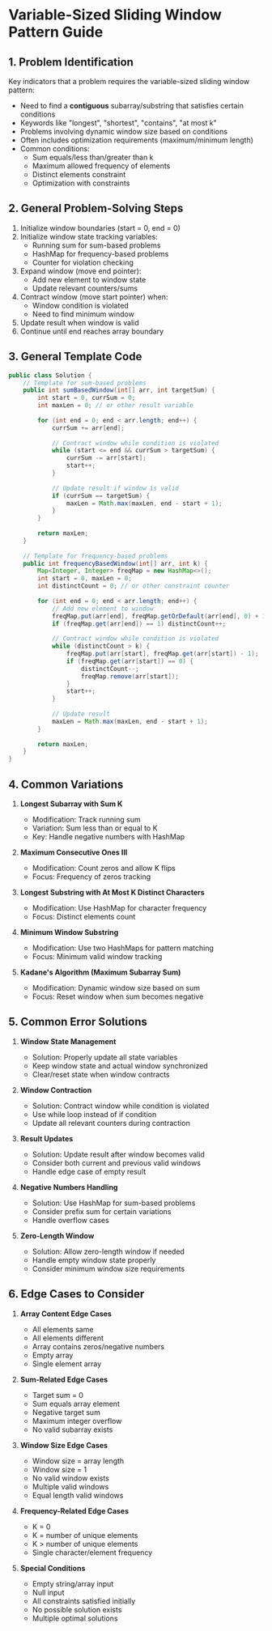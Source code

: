  # Variable-Sized Sliding Window Pattern Guide

## 1. Problem Identification
Key indicators that a problem requires the variable-sized sliding window pattern:
- Need to find a **contiguous** subarray/substring that satisfies certain conditions
- Keywords like "longest", "shortest", "contains", "at most k"
- Problems involving dynamic window size based on conditions
- Often includes optimization requirements (maximum/minimum length)
- Common conditions:
  - Sum equals/less than/greater than k
  - Maximum allowed frequency of elements
  - Distinct elements constraint
  - Optimization with constraints

## 2. General Problem-Solving Steps

1. Initialize window boundaries (start = 0, end = 0)
2. Initialize window state tracking variables:
   - Running sum for sum-based problems
   - HashMap for frequency-based problems
   - Counter for violation checking
3. Expand window (move end pointer):
   - Add new element to window state
   - Update relevant counters/sums
4. Contract window (move start pointer) when:
   - Window condition is violated
   - Need to find minimum window
5. Update result when window is valid
6. Continue until end reaches array boundary

## 3. General Template Code

```java
public class Solution {
    // Template for sum-based problems
    public int sumBasedWindow(int[] arr, int targetSum) {
        int start = 0, currSum = 0;
        int maxLen = 0; // or other result variable
        
        for (int end = 0; end < arr.length; end++) {
            currSum += arr[end];
            
            // Contract window while condition is violated
            while (start <= end && currSum > targetSum) {
                currSum -= arr[start];
                start++;
            }
            
            // Update result if window is valid
            if (currSum == targetSum) {
                maxLen = Math.max(maxLen, end - start + 1);
            }
        }
        
        return maxLen;
    }
    
    // Template for frequency-based problems
    public int frequencyBasedWindow(int[] arr, int k) {
        Map<Integer, Integer> freqMap = new HashMap<>();
        int start = 0, maxLen = 0;
        int distinctCount = 0; // or other constraint counter
        
        for (int end = 0; end < arr.length; end++) {
            // Add new element to window
            freqMap.put(arr[end], freqMap.getOrDefault(arr[end], 0) + 1);
            if (freqMap.get(arr[end]) == 1) distinctCount++;
            
            // Contract window while condition is violated
            while (distinctCount > k) {
                freqMap.put(arr[start], freqMap.get(arr[start]) - 1);
                if (freqMap.get(arr[start]) == 0) {
                    distinctCount--;
                    freqMap.remove(arr[start]);
                }
                start++;
            }
            
            // Update result
            maxLen = Math.max(maxLen, end - start + 1);
        }
        
        return maxLen;
    }
}
```

## 4. Common Variations

1. **Longest Subarray with Sum K**
   - Modification: Track running sum
   - Variation: Sum less than or equal to K
   - Key: Handle negative numbers with HashMap

2. **Maximum Consecutive Ones III**
   - Modification: Count zeros and allow K flips
   - Focus: Frequency of zeros tracking

3. **Longest Substring with At Most K Distinct Characters**
   - Modification: Use HashMap for character frequency
   - Focus: Distinct elements count

4. **Minimum Window Substring**
   - Modification: Use two HashMaps for pattern matching
   - Focus: Minimum valid window tracking

5. **Kadane's Algorithm (Maximum Subarray Sum)**
   - Modification: Dynamic window size based on sum
   - Focus: Reset window when sum becomes negative

## 5. Common Error Solutions

1. **Window State Management**
   - Solution: Properly update all state variables
   - Keep window state and actual window synchronized
   - Clear/reset state when window contracts

2. **Window Contraction**
   - Solution: Contract window while condition is violated
   - Use while loop instead of if condition
   - Update all relevant counters during contraction

3. **Result Updates**
   - Solution: Update result after window becomes valid
   - Consider both current and previous valid windows
   - Handle edge case of empty result

4. **Negative Numbers Handling**
   - Solution: Use HashMap for sum-based problems
   - Consider prefix sum for certain variations
   - Handle overflow cases

5. **Zero-Length Window**
   - Solution: Allow zero-length window if needed
   - Handle empty window state properly
   - Consider minimum window size requirements

## 6. Edge Cases to Consider

1. **Array Content Edge Cases**
   - All elements same
   - All elements different
   - Array contains zeros/negative numbers
   - Empty array
   - Single element array

2. **Sum-Related Edge Cases**
   - Target sum = 0
   - Sum equals array element
   - Negative target sum
   - Maximum integer overflow
   - No valid subarray exists

3. **Window Size Edge Cases**
   - Window size = array length
   - Window size = 1
   - No valid window exists
   - Multiple valid windows
   - Equal length valid windows

4. **Frequency-Related Edge Cases**
   - K = 0
   - K = number of unique elements
   - K > number of unique elements
   - Single character/element frequency

5. **Special Conditions**
   - Empty string/array input
   - Null input
   - All constraints satisfied initially
   - No possible solution exists
   - Multiple optimal solutions